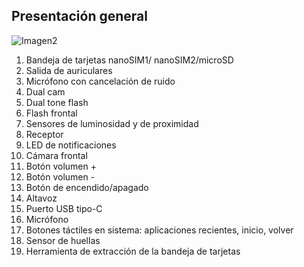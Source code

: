 
## Presentación general

![Imagen2](http://static.energysistem.com/images/manuals/42436/58d2ad858107d.jpg)

1. Bandeja de tarjetas nanoSIM1/ nanoSIM2/microSD
2. Salida de auriculares
3. Micrófono con cancelación de ruido
4. Dual cam
5. Dual tone flash
6. Flash frontal
7. Sensores de luminosidad y de proximidad
8. Receptor
9. LED de notificaciones
10. Cámara frontal
11. Botón volumen +
12. Botón volumen -
13. Botón de encendido/apagado
14. Altavoz
15. Puerto USB tipo-C
16. Micrófono
17. Botones táctiles en sistema: aplicaciones recientes, inicio, volver
18. Sensor de huellas
19. Herramienta de extracción de la bandeja de tarjetas



